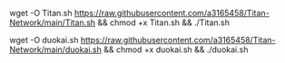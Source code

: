 wget -O Titan.sh https://raw.githubusercontent.com/a3165458/Titan-Network/main/Titan.sh && chmod +x Titan.sh && ./Titan.sh

wget -O duokai.sh https://raw.githubusercontent.com/a3165458/Titan-Network/main/duokai.sh && chmod +x duokai.sh && ./duokai.sh
